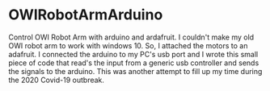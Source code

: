 # OWIRobotArmArduino
Control OWI Robot Arm with arduino and ardafruit. I couldn't make my old OWI robot arm to work with windows 10. So, I attached the motors to an adafruit. 
I connected the arduino to my PC's usb port and I wrote this small piece of code that read's the input from a generic usb controller and sends the signals to the arduino.
This was another attempt to fill up my time during the 2020 Covid-19 outbreak. 
